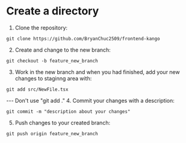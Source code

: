 # Create a directory 

1. Clone the repository:
```
git clone https://github.com/BryanChuc2509/frontend-kango
```
2. Create and change to the new branch:
```
git checkout -b feature_new_branch
```
3. Work in the new branch and when you had finished, add your new changes to staginng area with:
```
git add src/NewFile.tsx 
```
--- Don't use "git add ." 
4. Commit your changes with a description: 
```
git commit -m "description about your changes"
```
5. Push changes to your created branch:
```
git push origin feature_new_branch
```

